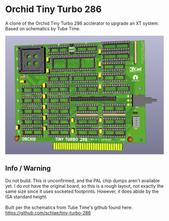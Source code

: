 # Orchid Tiny Turbo 286
A clone of the Orchid Tiny Turbo 286 acclerator to upgrade an XT system. Based on schematics by Tube Time.

![pic](pic.jpg)

## Info / Warning
Do not build. This is unconfirmed, and the PAL chip dumps aren't available yet. I do not have the original board, so this is a rough layout, not exactly the same size since it uses socketed footprints. However, it does abide by the ISA standard height. 
\
\
Built per the schematics from Tube Time's github found here: https://github.com/schlae/tiny-turbo-286

